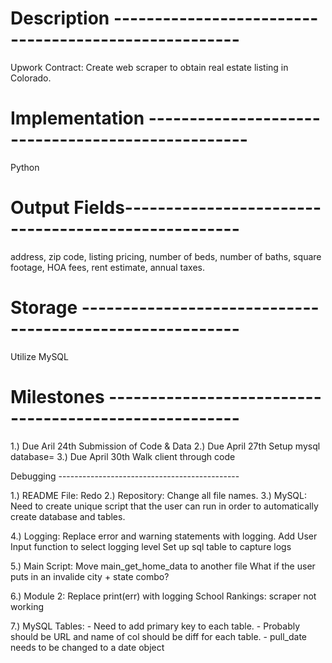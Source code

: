 # Description -----------------------------------------------------
Upwork Contract:  Create web scraper to obtain real estate listing in Colorado. 

# Implementation --------------------------------------------------
Python

# Output Fields----------------------------------------------------
address, 
zip code, 
listing pricing, 
number of beds, 
number of baths, 
square footage, 
HOA fees, 
rent estimate, 
annual taxes.

# Storage ---------------------------------------------------------
Utilize MySQL

# Milestones ------------------------------------------------------

1.) Due Aril 24th
	Submission of Code & Data 
2.) Due April 27th
    Setup mysql database=
3.) Due April 30th
    Walk client through code

Debugging ---------------------------------------------

1.) README File:        Redo
2.) Repository:         Change all file names.
3.) MySQL:              Need to create unique script that the user can
                        run in order to automatically create database and tables.

4.) Logging:		Replace error and warning statements with logging. 
			Add User Input function to select logging level
			Set up sql table to capture logs


5.) Main Script:	Move main_get_home_data to another file
			What if the user puts in an invalide city + state combo?


6.) Module 2:		Replace print(err) with logging
		 	School Rankings:  scraper not working	

7.) MySQL Tables:	- Need to add primary key to each table. 
			- Probably should be URL and name of col should be diff
			  for each table. 
			- pull_date needs to be changed to a date object
